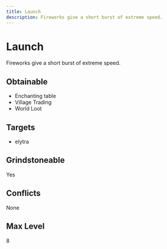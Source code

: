 ```yaml
---
title: Launch
description: Fireworks give a short burst of extreme speed.
---
```

# Launch
Fireworks give a short burst of extreme speed.
## Obtainable
- Enchanting table
- Village Trading
- World Loot
## Targets
- elytra
## Grindstoneable
Yes
## Conflicts
None
## Max Level
8
